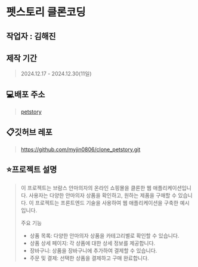# 펫스토리 클론코딩

## 작업자 : 김해진

## 제작 기간
> 2024.12.17 - 2024.12.30(11일)

## 💻배포 주소
> [petstory](https://myjin0806-clone-petstory.netlify.app/)

## 📋깃허브 레포
> https://github.com/myjin0806/clone_petstory.git

## ⭐️프로젝트 설명
> 이 프로젝트는 브람스 안마의자의 온라인 쇼핑몰을 클론한 웹 애플리케이션입니다. 사용자는 다양한 안마의자 상품을 확인하고, 원하는 제품을 구매할 수 있습니다. 이 프로젝트는 프론트엔드 기술을 사용하여 웹 애플리케이션을 구축한 예시입니다.
>
> 주요 기능
> - 상품 목록: 다양한 안마의자 상품을 카테고리별로 확인할 수 있습니다.
> - 상품 상세 페이지: 각 상품에 대한 상세 정보를 제공합니다.
> - 장바구니: 상품을 장바구니에 추가하여 결제할 수 있습니다.
> - 주문 및 결제: 선택한 상품을 결제하고 구매 완료합니다.
